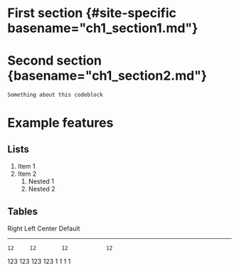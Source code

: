 # First section {#site-specific basename="ch1_section1.md"}

# Second section {basename="ch1_section2.md"}

~~~~{#site-specific basename="ch2_codeblock1.sh"}
Something about this codeblock
~~~~

# Example features

## Lists

1. Item 1
2. Item 2
    1. Nested 1
    2. Nested 2

## Tables

  Right    Left     Center     Default
-------    ------ ----------   -------
    12     12        12            12
   123     123       123          123
     1     1          1             1
